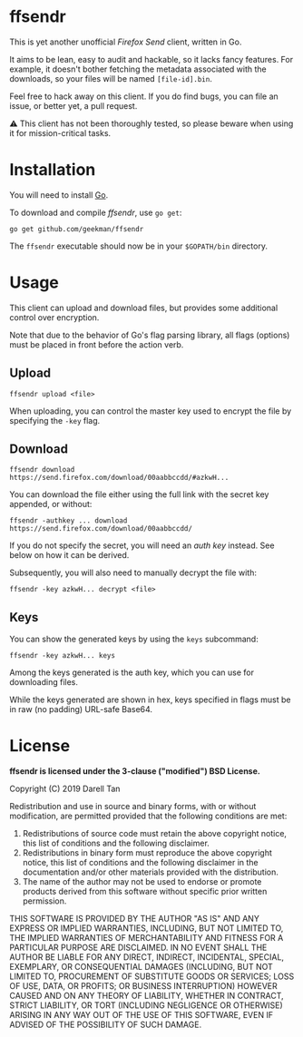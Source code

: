 ffsendr
========

This is yet another unofficial *Firefox Send* client,
written in Go.

It aims to be lean, easy to audit and hackable,
so it lacks fancy features.
For example, it doesn't bother fetching the metadata associated 
with the downloads, so your files will be named `[file-id].bin`.

Feel free to hack away on this client.
If you do find bugs, you can file an issue, or better yet, a pull request.

⚠️ This client has not been thoroughly tested, 
so please beware when using it for mission-critical tasks.

Installation
=============

You will need to install [Go](https://golang.org/).

To download and compile *ffsendr*, use `go get`:

    go get github.com/geekman/ffsendr

The `ffsendr` executable should now be in your `$GOPATH/bin` directory.


Usage
======

This client can upload and download files,
but provides some additional control over encryption.

Note that due to the behavior of Go's flag parsing library, 
all flags (options) must be placed in front before the action verb.


Upload
-------

    ffsendr upload <file>

When uploading, you can control the master key used to encrypt the file
by specifying the `-key` flag.


Download
---------

    ffsendr download https://send.firefox.com/download/00aabbccdd/#azkwH...

You can download the file either using the full link with the secret key
appended, or without:

    ffsendr -authkey ... download https://send.firefox.com/download/00aabbccdd/

If you do not specify the secret, you will need an *auth key* instead. 
See below on how it can be derived.

Subsequently, you will also need to manually decrypt the file with:

    ffsendr -key azkwH... decrypt <file>


Keys
-----

You can show the generated keys by using the `keys` subcommand:

    ffsendr -key azkwH... keys

Among the keys generated is the auth key, which you can use for 
downloading files.

While the keys generated are shown in hex, keys specified in flags must be in 
raw (no padding) URL-safe Base64.


License
========

**ffsendr is licensed under the 3-clause ("modified") BSD License.**

Copyright (C) 2019 Darell Tan

Redistribution and use in source and binary forms, with or without
modification, are permitted provided that the following conditions
are met:

1. Redistributions of source code must retain the above copyright
   notice, this list of conditions and the following disclaimer.
2. Redistributions in binary form must reproduce the above copyright
   notice, this list of conditions and the following disclaimer in the
   documentation and/or other materials provided with the distribution.
3. The name of the author may not be used to endorse or promote products
   derived from this software without specific prior written permission.

THIS SOFTWARE IS PROVIDED BY THE AUTHOR "AS IS" AND ANY EXPRESS OR
IMPLIED WARRANTIES, INCLUDING, BUT NOT LIMITED TO, THE IMPLIED WARRANTIES
OF MERCHANTABILITY AND FITNESS FOR A PARTICULAR PURPOSE ARE DISCLAIMED.
IN NO EVENT SHALL THE AUTHOR BE LIABLE FOR ANY DIRECT, INDIRECT,
INCIDENTAL, SPECIAL, EXEMPLARY, OR CONSEQUENTIAL DAMAGES (INCLUDING, BUT
NOT LIMITED TO, PROCUREMENT OF SUBSTITUTE GOODS OR SERVICES; LOSS OF USE,
DATA, OR PROFITS; OR BUSINESS INTERRUPTION) HOWEVER CAUSED AND ON ANY
THEORY OF LIABILITY, WHETHER IN CONTRACT, STRICT LIABILITY, OR TORT
(INCLUDING NEGLIGENCE OR OTHERWISE) ARISING IN ANY WAY OUT OF THE USE OF
THIS SOFTWARE, EVEN IF ADVISED OF THE POSSIBILITY OF SUCH DAMAGE.

